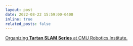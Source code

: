 ```yaml
---
layout: post
date: 2022-08-22 15:59:00-0400
inline: true
related_posts: false
---
```

[Organizing **Tartan SLAM Series** at CMU Robotics Institute.](https://theairlab.org/tartanslamseries/)
